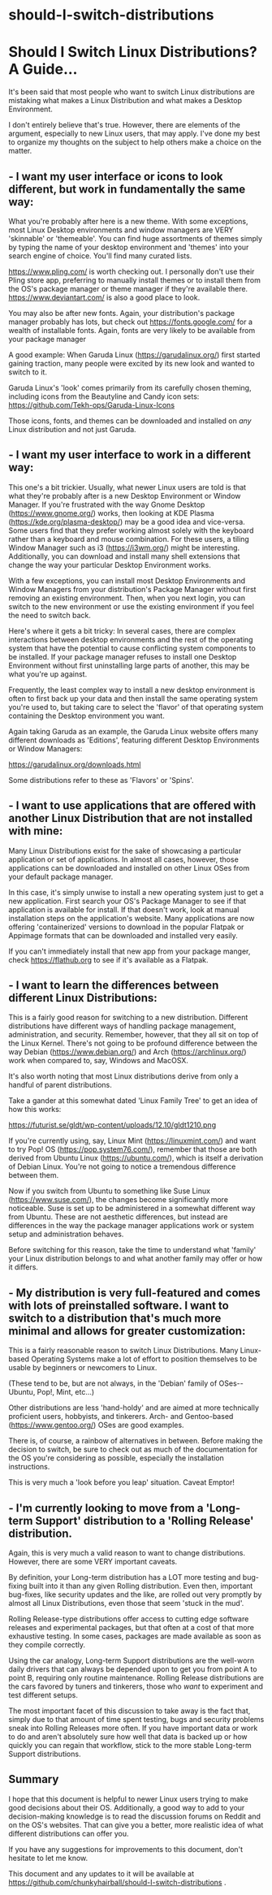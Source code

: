 # should-I-switch-distributions

# Should I Switch Linux Distributions? A Guide...

It's been said that most people who want to switch Linux distributions are mistaking what makes a Linux Distribution and what makes a Desktop Environment. 

I don't entirely believe that's true. However, there are elements of the argument, especially to new Linux users, that may apply. I've done my best to organize my thoughts on the subject to help others make a choice on the matter.

## - I want my user interface or icons to look different, but work in fundamentally the same way:

What you're probably after here is a new theme. With some exceptions, most Linux Desktop environments and window managers are VERY 'skinnable' or 'themeable'. You can find huge assortments of themes simply by typing the name of your desktop environment and 'themes' into your search engine of choice. You'll find many curated lists.

https://www.pling.com/ is worth checking out. I personally don't use their Pling store app, preferring to manually install themes or to install them from the OS's package manager or theme manager if they're available there. https://www.deviantart.com/ is also a good place to look.

You may also be after new fonts. Again, your distribution's package manager probably has lots, but check out https://fonts.google.com/ for a wealth of installable fonts. Again, fonts are very likely to be available from your package manager

A good example: When Garuda Linux (https://garudalinux.org/) first started gaining traction, many people were excited by its new look and wanted to switch to it.

Garuda Linux's 'look' comes primarily from its carefully chosen theming, including icons from the Beautyline and Candy icon sets: https://github.com/Tekh-ops/Garuda-Linux-Icons

Those icons, fonts, and themes can be downloaded and installed on *any* Linux distribution and not just Garuda.

## - I want my user interface to work in a different way:

This one's a bit trickier. Usually, what newer Linux users are told is that what they're probably after is a new Desktop Environment or Window Manager. If you're frustrated with the way Gnome Desktop (https://www.gnome.org/) works, then looking at KDE Plasma (https://kde.org/plasma-desktop/) may be a good idea and vice-versa. Some users find that they prefer working almost solely with the keyboard rather than a keyboard and mouse combination. For these users, a tiling Window Manager such as i3 (https://i3wm.org/) might be interesting. Additionally, you can download and install many shell extensions that change the way your particular Desktop Environment works.

With a few exceptions, you can install most Desktop Environments and Window Managers from your distribution's Package Manager without first removing an existing environment. Then, when you next login, you can switch to the new environment or use the existing environment if you feel the need to switch back.

Here's where it gets a bit tricky: In several cases, there are complex interactions between desktop environments and the rest of the operating system that have the potential to cause conflicting system components to be installed. If your package manager refuses to install one Desktop Environment without first uninstalling large parts of another, this may be what you're up against.

Frequently, the least complex way to install a new desktop environment is often to first back up your data and then install the same operating system you're used to, but taking care to select the 'flavor' of that operating system containing the Desktop environment you want.

Again taking Garuda as an example, the Garuda Linux website offers many different downloads as 'Editions', featuring different Desktop Environments or Window Managers:

https://garudalinux.org/downloads.html

Some distributions refer to these as 'Flavors' or 'Spins'.

## - I want to use applications that are offered with another Linux Distribution that are not installed with mine:

Many Linux Distributions exist for the sake of showcasing a particular application or set of applications. In almost all cases, however, those applications can be downloaded and installed on other Linux OSes from your default package manager.

In this case, it's simply unwise to install a new operating system just to get a new application. First search your OS's Package Manager to see if that application is available for install. If that doesn't work, look at manual installation steps on the application's website. Many applications are now offering 'containerized' versions to download in the popular Flatpak or Appimage formats that can be downloaded and installed very easily.

If you can't immediately install that new app from your package manger, check https://flathub.org to see if it's available as a Flatpak.

## - I want to learn the differences between different Linux Distributions:

This is a fairly good reason for switching to a new distribution. Different distributions have different ways of handling package management, administration, and security. Remember, however, that they all sit on top of the Linux Kernel. There's not going to be profound difference between the way Debian (https://www.debian.org/) and Arch (https://archlinux.org/) work when compared to, say, Windows and MacOSX.

It's also worth noting that most Linux distributions derive from only a handful of parent distributions.

Take a gander at this somewhat dated 'Linux Family Tree' to get an idea of how this works:

https://futurist.se/gldt/wp-content/uploads/12.10/gldt1210.png

If you're currently using, say, Linux Mint (https://linuxmint.com/) and want to try Pop! OS (https://pop.system76.com/), remember that those are both derived from Ubuntu Linux (https://ubuntu.com/), which is itself a derivation of Debian Linux. You're not going to notice a tremendous difference between them.

Now if you switch from Ubuntu to something like Suse Linux (https://www.suse.com/), the changes become significantly more noticeable. Suse is set up to be administered in a somewhat different way from Ubuntu. These are not aesthetic differences, but instead are differences in the way the package manager applications work or system setup and administration behaves.

Before switching for this reason, take the time to understand what 'family' your Linux distribution belongs to and what another family may offer or how it differs.

## - My distribution is very full-featured and comes with lots of preinstalled software. I want to switch to a distribution that's much more minimal and allows for greater customization:

This is a fairly reasonable reason to switch Linux Distributions. Many Linux-based Operating Systems make a lot of effort to position themselves to be usable by beginners or newcomers to Linux.

(These tend to be, but are not always, in the 'Debian' family of OSes-- Ubuntu, Pop!, Mint, etc...)

Other distributions are less 'hand-holdy' and are aimed at more technically proficient users, hobbyists, and tinkerers. Arch- and Gentoo-based (https://www.gentoo.org/) OSes are good examples.

There is, of course, a rainbow of alternatives in between. Before making the decision to switch, be sure to check out as much of the documentation for the OS you're considering as possible, especially the installation instructions.

This is very much a 'look before you leap' situation. Caveat Emptor!

## - I'm currently looking to move from a 'Long-term Support' distribution to a 'Rolling Release' distribution.

Again, this is very much a valid reason to want to change distributions. However, there are some VERY important caveats.

By definition, your Long-term distribution has a LOT more testing and bug-fixing built into it than any given Rolling distribution. Even then, important bug-fixes, like security updates and the like,  are rolled out very promptly by almost all Linux Distributions, even those that seem 'stuck in the mud'.

Rolling Release-type distributions offer access to cutting edge software releases and experimental packages, but that often at a cost of that more exhaustive testing. In some cases, packages are made available as soon as they compile correctly.

Using the car analogy, Long-term Support distributions are the well-worn daily drivers that can always be depended upon to get you from point A to point B, requiring only routine maintenance. Rolling Release distributions are the cars favored by tuners and tinkerers, those who *want* to experiment and test different setups.

The most important facet of this discussion to take away is the fact that, simply due to that amount of time spent testing, bugs and security problems sneak into Rolling Releases more often. If you have important data or work to do and aren't absolutely sure how well that data is backed up or how quickly you can regain that workflow, stick to the more stable Long-term Support distributions.

## Summary

I hope that this document is helpful to newer Linux users trying to make good decisions about their OS. Additionally, a good way to add to your decision-making knowledge is to read the discussion forums on Reddit and on the OS's websites. That can give you a better, more realistic idea of what different distributions can offer you.

If you have any suggestions for improvements to this document, don't hesitate to let me know.

This document and any updates to it will be available at https://github.com/chunkyhairball/should-I-switch-distributions .
